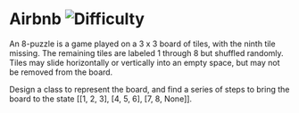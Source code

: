 # Airbnb ![Difficulty](https://img.shields.io/badge/-HARD-red)
	
An 8-puzzle is a game played on a 3 x 3 board of tiles, with the ninth tile missing. The remaining tiles are labeled 1 through 8 but shuffled randomly. Tiles may slide horizontally or vertically into an empty space, but may not be removed from the board.
	
Design a class to represent the board, and find a series of steps to bring the board to the state [[1, 2, 3], [4, 5, 6], [7, 8, None]].
	
